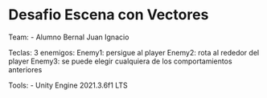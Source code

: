 # Desafio Escena con Vectores

Team:
    - Alumno Bernal Juan Ignacio

Teclas:
3 enemigos:
Enemy1: persigue al player
Enemy2: rota al rededor del player
Enemy3: se puede elegir cualquiera de los comportamientos anteriores 
    

Tools:
    - Unity Engine 2021.3.6f1 LTS


